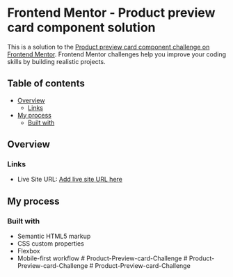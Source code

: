 # Frontend Mentor - Product preview card component solution

This is a solution to the [Product preview card component challenge on Frontend Mentor](https://www.frontendmentor.io/challenges/product-preview-card-component-GO7UmttRfa). Frontend Mentor challenges help you improve your coding skills by building realistic projects.

## Table of contents

- [Overview](#overview)
  - [Links](#links)
- [My process](#my-process)
  - [Built with](#built-with)

## Overview

### Links

- Live Site URL: [Add live site URL here](https://your-live-site-url.com)

## My process

### Built with

- Semantic HTML5 markup
- CSS custom properties
- Flexbox
- Mobile-first workflow
#   P r o d u c t - P r e v i e w - c a r d - C h a l l e n g e  
 #   P r o d u c t - P r e v i e w - c a r d - C h a l l e n g e  
 #   P r o d u c t - P r e v i e w - c a r d - C h a l l e n g e  
 